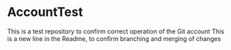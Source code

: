 # AccountTest
This is a test repository to confirm correct operation of the Git account
This is a new line in the Readme, to confirm branching and merging of changes
